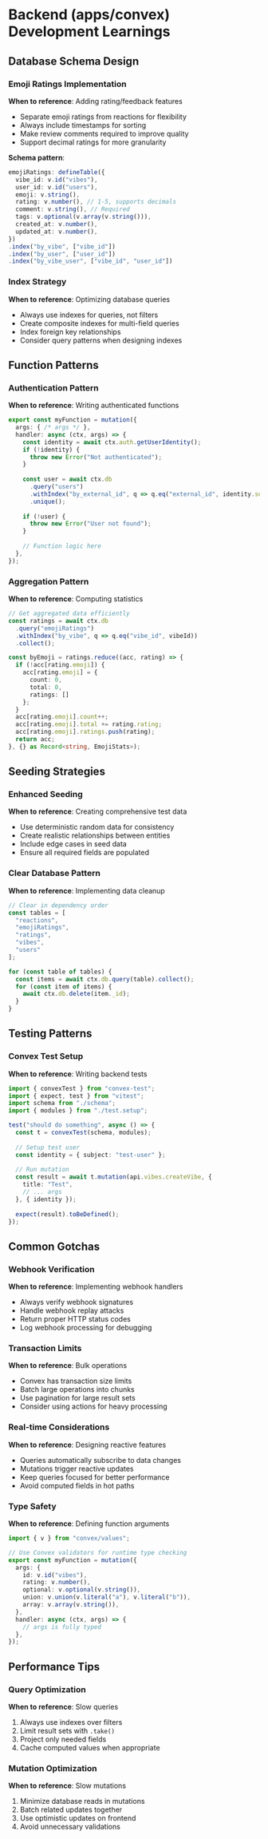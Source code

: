 # Backend (apps/convex) Development Learnings

## Database Schema Design

### Emoji Ratings Implementation
**When to reference**: Adding rating/feedback features

- Separate emoji ratings from reactions for flexibility
- Always include timestamps for sorting
- Make review comments required to improve quality
- Support decimal ratings for more granularity

**Schema pattern**:
```typescript
emojiRatings: defineTable({
  vibe_id: v.id("vibes"),
  user_id: v.id("users"),
  emoji: v.string(),
  rating: v.number(), // 1-5, supports decimals
  comment: v.string(), // Required
  tags: v.optional(v.array(v.string())),
  created_at: v.number(),
  updated_at: v.number(),
})
.index("by_vibe", ["vibe_id"])
.index("by_user", ["user_id"])
.index("by_vibe_user", ["vibe_id", "user_id"])
```

### Index Strategy
**When to reference**: Optimizing database queries

- Always use indexes for queries, not filters
- Create composite indexes for multi-field queries
- Index foreign key relationships
- Consider query patterns when designing indexes

## Function Patterns

### Authentication Pattern
**When to reference**: Writing authenticated functions

```typescript
export const myFunction = mutation({
  args: { /* args */ },
  handler: async (ctx, args) => {
    const identity = await ctx.auth.getUserIdentity();
    if (!identity) {
      throw new Error("Not authenticated");
    }
    
    const user = await ctx.db
      .query("users")
      .withIndex("by_external_id", q => q.eq("external_id", identity.subject))
      .unique();
      
    if (!user) {
      throw new Error("User not found");
    }
    
    // Function logic here
  },
});
```

### Aggregation Pattern
**When to reference**: Computing statistics

```typescript
// Get aggregated data efficiently
const ratings = await ctx.db
  .query("emojiRatings")
  .withIndex("by_vibe", q => q.eq("vibe_id", vibeId))
  .collect();

const byEmoji = ratings.reduce((acc, rating) => {
  if (!acc[rating.emoji]) {
    acc[rating.emoji] = { 
      count: 0, 
      total: 0,
      ratings: [] 
    };
  }
  acc[rating.emoji].count++;
  acc[rating.emoji].total += rating.rating;
  acc[rating.emoji].ratings.push(rating);
  return acc;
}, {} as Record<string, EmojiStats>);
```

## Seeding Strategies

### Enhanced Seeding
**When to reference**: Creating comprehensive test data

- Use deterministic random data for consistency
- Create realistic relationships between entities
- Include edge cases in seed data
- Ensure all required fields are populated

### Clear Database Pattern
**When to reference**: Implementing data cleanup

```typescript
// Clear in dependency order
const tables = [
  "reactions",
  "emojiRatings", 
  "ratings",
  "vibes",
  "users"
];

for (const table of tables) {
  const items = await ctx.db.query(table).collect();
  for (const item of items) {
    await ctx.db.delete(item._id);
  }
}
```

## Testing Patterns

### Convex Test Setup
**When to reference**: Writing backend tests

```typescript
import { convexTest } from "convex-test";
import { expect, test } from "vitest";
import schema from "./schema";
import { modules } from "./test.setup";

test("should do something", async () => {
  const t = convexTest(schema, modules);
  
  // Setup test user
  const identity = { subject: "test-user" };
  
  // Run mutation
  const result = await t.mutation(api.vibes.createVibe, {
    title: "Test",
    // ... args
  }, { identity });
  
  expect(result).toBeDefined();
});
```

## Common Gotchas

### Webhook Verification
**When to reference**: Implementing webhook handlers

- Always verify webhook signatures
- Handle webhook replay attacks
- Return proper HTTP status codes
- Log webhook processing for debugging

### Transaction Limits
**When to reference**: Bulk operations

- Convex has transaction size limits
- Batch large operations into chunks
- Use pagination for large result sets
- Consider using actions for heavy processing

### Real-time Considerations
**When to reference**: Designing reactive features

- Queries automatically subscribe to data changes
- Mutations trigger reactive updates
- Keep queries focused for better performance
- Avoid computed fields in hot paths

### Type Safety
**When to reference**: Defining function arguments

```typescript
import { v } from "convex/values";

// Use Convex validators for runtime type checking
export const myFunction = mutation({
  args: {
    id: v.id("vibes"),
    rating: v.number(),
    optional: v.optional(v.string()),
    union: v.union(v.literal("a"), v.literal("b")),
    array: v.array(v.string()),
  },
  handler: async (ctx, args) => {
    // args is fully typed
  },
});
```

## Performance Tips

### Query Optimization
**When to reference**: Slow queries

1. Always use indexes over filters
2. Limit result sets with `.take()`
3. Project only needed fields
4. Cache computed values when appropriate

### Mutation Optimization
**When to reference**: Slow mutations

1. Minimize database reads in mutations
2. Batch related updates together
3. Use optimistic updates on frontend
4. Avoid unnecessary validations